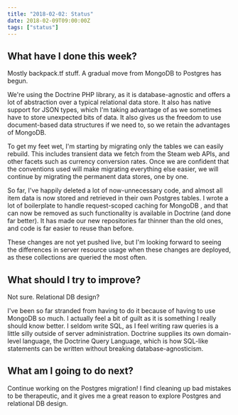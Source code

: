 ```yaml
---
title: "2018-02-02: Status"
date: 2018-02-09T09:00:00Z
tags: ["status"]
---
```


## What have I done this week?

Mostly backpack.tf stuff. A gradual move from MongoDB to Postgres has begun.

We're using the Doctrine PHP library, as it is database-agnostic and offers a lot of abstraction over a typical relational data store. It also has native support for JSON types, which I'm taking advantage of as we sometimes have to store unexpected bits of data. It also gives us the freedom to use document-based data structures if we need to, so we retain the advantages of MongoDB.

To get my feet wet, I'm starting by migrating only the tables we can easily rebuild. This includes transient data we fetch from the Steam web APIs, and other facets such as currency conversion rates. Once we are confident that the conventions used will make migrating everything else easier, we will continue by migrating the permanent data stores, one by one.

So far, I've happily deleted a lot of now-unnecessary code, and almost all item data is now stored and retrieved in their own Postgres tables. I wrote a lot of boilerplate to handle request-scoped caching for MongoDB , and that can now be removed as such functionality is available in Doctrine (and done far better). It has made our new repositories far thinner than the old ones, and code is far easier to reuse than before.

These changes are not yet pushed live, but I'm looking forward to seeing the differences in server resource usage when these changes are deployed, as these collections are queried the most often.

## What should I try to improve?

Not sure. Relational DB design?

I've been so far stranded from having to do it because of having to use MongoDB so much. I actually feel a bit of guilt as it is something I really should know better. I seldom write SQL, as I feel writing raw queries is a little silly outside of server administration. Doctrine supplies its own domain-level language, the Doctrine Query Language, which is how SQL-like statements can be written without breaking database-agnosticism.

## What am I going to do next?

Continue working on the Postgres migration! I find cleaning up bad mistakes to be therapeutic, and it gives me a great reason to explore Postgres and relational DB design.